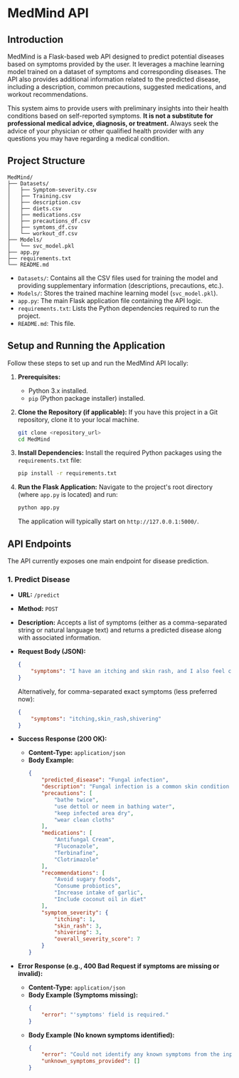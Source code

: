 # MedMind API

## Introduction

MedMind is a Flask-based web API designed to predict potential diseases based on symptoms provided by the user. It leverages a machine learning model trained on a dataset of symptoms and corresponding diseases. The API also provides additional information related to the predicted disease, including a description, common precautions, suggested medications, and workout recommendations.

This system aims to provide users with preliminary insights into their health conditions based on self-reported symptoms. **It is not a substitute for professional medical advice, diagnosis, or treatment.** Always seek the advice of your physician or other qualified health provider with any questions you may have regarding a medical condition.

## Project Structure

```
MedMind/
├── Datasets/
│   ├── Symptom-severity.csv
│   ├── Training.csv
│   ├── description.csv
│   ├── diets.csv
│   ├── medications.csv
│   ├── precautions_df.csv
│   ├── symtoms_df.csv
│   └── workout_df.csv
├── Models/
│   └── svc_model.pkl
├── app.py
├── requirements.txt
└── README.md
```

-   `Datasets/`: Contains all the CSV files used for training the model and providing supplementary information (descriptions, precautions, etc.).
-   `Models/`: Stores the trained machine learning model (`svc_model.pkl`).
-   `app.py`: The main Flask application file containing the API logic.
-   `requirements.txt`: Lists the Python dependencies required to run the project.
-   `README.md`: This file.

## Setup and Running the Application

Follow these steps to set up and run the MedMind API locally:

1.  **Prerequisites:**
    *   Python 3.x installed.
    *   `pip` (Python package installer) installed.

2.  **Clone the Repository (if applicable):**
    If you have this project in a Git repository, clone it to your local machine.
    ```bash
    git clone <repository_url>
    cd MedMind
    ```


3.  **Install Dependencies:**
    Install the required Python packages using the `requirements.txt` file:
    ```bash
    pip install -r requirements.txt
    ```

4.  **Run the Flask Application:**
    Navigate to the project's root directory (where `app.py` is located) and run:
    ```bash
    python app.py
    ```
    The application will typically start on `http://127.0.0.1:5000/`.

## API Endpoints

The API currently exposes one main endpoint for disease prediction.

### 1. Predict Disease

*   **URL:** `/predict`
*   **Method:** `POST`
*   **Description:** Accepts a list of symptoms (either as a comma-separated string or natural language text) and returns a predicted disease along with associated information.
*   **Request Body (JSON):**
    ```json
    {
        "symptoms": "I have an itching and skin rash, and I also feel chills"
    }
    ```
    Alternatively, for comma-separated exact symptoms (less preferred now):
    ```json
    {
        "symptoms": "itching,skin_rash,shivering"
    }
    ```

*   **Success Response (200 OK):**
    *   **Content-Type:** `application/json`
    *   **Body Example:**
        ```json
        {
            "predicted_disease": "Fungal infection",
            "description": "Fungal infection is a common skin condition caused by fungi.",
            "precautions": [
                "bathe twice",
                "use dettol or neem in bathing water",
                "keep infected area dry",
                "wear clean cloths"
            ],
            "medications": [
                "Antifungal Cream",
                "Fluconazole",
                "Terbinafine",
                "Clotrimazole"
            ],
            "recommendations": [
                "Avoid sugary foods",
                "Consume probiotics",
                "Increase intake of garlic",
                "Include coconut oil in diet"
            ],
            "symptom_severity": {
                "itching": 1,
                "skin_rash": 3,
                "shivering": 3,
                "overall_severity_score": 7
            }
        }
        ```

*   **Error Response (e.g., 400 Bad Request if symptoms are missing or invalid):**
    *   **Content-Type:** `application/json`
    *   **Body Example (Symptoms missing):**
        ```json
        {
            "error": "'symptoms' field is required."
        }
        ```
    *   **Body Example (No known symptoms identified):**
        ```json
        {
            "error": "Could not identify any known symptoms from the input provided. Please describe your symptoms more clearly or check for typos.",
            "unknown_symptoms_provided": [] 
        }
        ```
